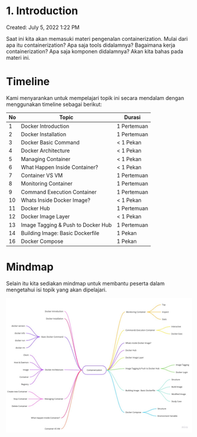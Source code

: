 # 1. Introduction

Created: July 5, 2022 1:22 PM

Saat ini kita akan memasuki materi pengenalan containerization. Mulai dari apa itu containerization? Apa saja tools didalamnya? Bagaimana kerja containerization? Apa saja komponen didalamnya? Akan kita bahas pada materi ini.

# Timeline

Kami menyarankan untuk mempelajari topik ini secara mendalam dengan menggunakan timeline sebagai berikut:

|No |Topic                             |Durasi     |
|---|----------------------------------|-----------|
|1  |Docker Introduction               |1 Pertemuan|
|2  |Docker Installation               |1 Pertemuan|
|3  |Docker Basic Command              |< 1 Pekan  |
|4  |Docker Architecture               |< 1 Pekan  |
|5  |Managing Container                |< 1 Pekan  |
|6  |What Happen Inside Container?     |< 1 Pekan  |
|7  |Container VS VM                   |1 Pertemuan|
|8  |Monitoring Container              |1 Pertemuan|
|9  |Command Execution Container       |1 Pertemuan|
|10 |Whats Inside Docker Image?        |< 1 Pekan  |
|11 |Docker Hub                        |1 Pertemuan|
|12 |Docker Image Layer                |< 1 Pekan  |
|13 |Image Tagging & Push to Docker Hub|1 Pertemuan|
|14 |Building Image: Basic Dockerfile  |1 Pekan    |
|16 |Docker Compose                    |1 Pekan    |


# Mindmap

Selain itu kita sediakan mindmap untuk membantu peserta dalam mengetahui isi topik yang akan dipelajari.

![Mind Map.jpg](1%20Introduction%2014b4ecaf5ee6449b9e6de02ed764bb72/Mind_Map.jpg)